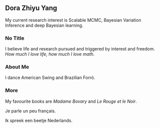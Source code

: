 ## Dora Zhiyu Yang

My current research interest is Scalable MCMC, Bayesian Variation Inference and deep Bayesian learning. 

### No Title

I believe life and research pursued and triggered by interest and freedom. _How much I love life, how much I love math_.

### About Me

I dance American Swing and Brazilian Forró.

### More

My favourite books are _Madame Bovary_ and _Le Rouge et le Noir_. 

Je parle un peu français.

Ik spreek een beetje Nederlands.

